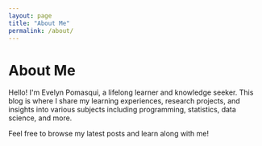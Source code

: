 ```yaml
---
layout: page
title: "About Me"
permalink: /about/
---
```


# About Me

Hello! I'm Evelyn Pomasqui, a lifelong learner and knowledge seeker. This blog is where I share my learning experiences, research projects, and insights into various subjects including programming, statistics, data science, and more.

Feel free to browse my latest posts and learn along with me!
